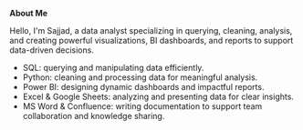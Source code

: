 **About Me**

Hello, I'm Sajjad, a data analyst specializing in querying, cleaning, analysis, and creating powerful visualizations, BI dashboards, and reports to support data-driven decisions.

- SQL: querying and manipulating data efficiently.
- Python: cleaning and processing data for meaningful analysis.
- Power BI: designing dynamic dashboards and impactful reports.
- Excel & Google Sheets: analyzing and presenting data for clear insights.
- MS Word & Confluence: writing documentation to support team collaboration and knowledge sharing.



<!--
**sajjadhossain24/sajjadhossain24** is a ✨ _special_ ✨ repository because its `README.md` (this file) appears on your GitHub profile.

Here are some ideas to get you started:

- 🔭 I’m currently working on ...
- 🌱 I’m currently learning ...
- 👯 I’m looking to collaborate on ...
- 🤔 I’m looking for help with ...
- 💬 Ask me about ...
- 📫 How to reach me: ...
- 😄 Pronouns: ...
- ⚡ Fun fact: ...
-->
